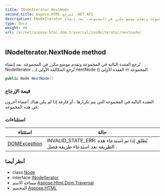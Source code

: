```yaml
---
title: INodeIterator.NextNode
second_title: Aspose.HTML لمرجع .NET API
description: INodeIterator طريقة. تُرجع العقدة التالية في المجموعة وتقدم موضع مكرر في المجموعة. بعد إنشاء NodeIterator  تُرجع المكالمة الأولى لـ nextNode  العقدة الأولى in المجموعة.
type: docs
weight: 40
url: /ar/net/aspose.html.dom.traversal/inodeiterator/nextnode/
---
```

## INodeIterator.NextNode method

تُرجع العقدة التالية في المجموعة وتقدم موضع مكرر في المجموعة. بعد إنشاء NodeIterator ، تُرجع المكالمة الأولى لـ nextNode () العقدة الأولى in المجموعة.

```csharp
public Node NextNode()
```

### قيمة الإرجاع

العقدة التالية في المجموعة التي يتم تكرارها ، أو فارغة إذا لم يكن هناك أعضاء آخرون في هذه المجموعة.

### استثناءات

| استثناء | حالة |
| --- | --- |
| [DOMException](../../../aspose.html.dom/domexception/) | INVALID_STATE_ERR: يُطلق إذا تم استدعاء هذه الطريقة بعد استدعاء طريقة فصل . |

### أنظر أيضا

* class [Node](../../../aspose.html.dom/node/)
* interface [INodeIterator](../)
* مساحة الاسم [Aspose.Html.Dom.Traversal](../../inodeiterator/)
* المجسم [Aspose.HTML](../../../)


